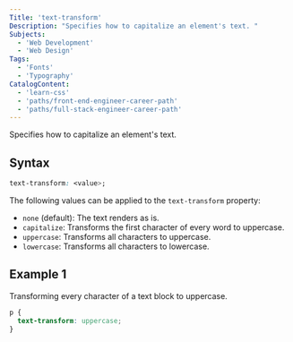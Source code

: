 ```yaml
---
Title: 'text-transform'
Description: "Specifies how to capitalize an element's text. "
Subjects:
  - 'Web Development'
  - 'Web Design'
Tags:
  - 'Fonts'
  - 'Typography'
CatalogContent:
  - 'learn-css'
  - 'paths/front-end-engineer-career-path'
  - 'paths/full-stack-engineer-career-path'
---
```


Specifies how to capitalize an element's text.

## Syntax

```css
text-transform: <value>;
```

The following values can be applied to the `text-transform` property:

- `none` (default): The text renders as is.
- `capitalize`: Transforms the first character of every word to uppercase.
- `uppercase`: Transforms all characters to uppercase.
- `lowercase`: Transforms all characters to lowercase.

## Example 1

Transforming every character of a text block to uppercase.

```css
p {
  text-transform: uppercase;
}
```
